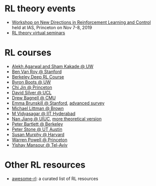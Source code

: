 # RL theory events

- [Workshop on New Directions in Reinforcement Learning and Control](https://www.ias.edu/math/ndrlc) held at IAS, Princeton on Nov 7-8, 2019
- [RL theory virtual seminars](https://sites.google.com/view/rltheoryseminars/home)

# RL courses

- [Alekh Agarwal and Sham Kakade @ UW](https://courses.cs.washington.edu/courses/cse599m/19sp/)
- [Ben Van Roy @ Stanford](https://web.stanford.edu/class/msande338/)
- [Berkeley Deep RL Course](http://rail.eecs.berkeley.edu/deeprlcourse/)
- [Byron Boots @ UW](https://homes.cs.washington.edu/~bboots/RL-Spring2020/)
- [Chi Jin @ Princeton](https://sites.google.com/view/cjin/ele524)
- [David Silver @ UCL](https://www.davidsilver.uk/teaching/)
- [Drew Bagnell @ CMU](http://robotwhisperer.org/acrls11/)
- [Emma Brunskill @ Stanford](http://web.stanford.edu/class/cs234/index.html), [advanced survey](http://cs332.stanford.edu/)
- [Michael Littman @ Brown](http://cs.brown.edu/courses/cs2951f/2017/)
- [M Vidyasagar @ IIT Hyderabad](https://www.iith.ac.in/~m_vidyasagar/RL/Gen/)
- [Nan Jiang @ UIUC](https://nanjiang.cs.illinois.edu/cs498/), [more theoretical version](https://nanjiang.cs.illinois.edu/cs598/)
- [Peter Bartlett @ Berkeley](https://www.stat.berkeley.edu/~bartlett/courses/2014fall-cs294stat260/)
- [Peter Stone @ UT Austin](https://www.cs.utexas.edu/~pstone/Courses/394Rfall19/)
- [Susan Murphy @ Harvard](http://people.seas.harvard.edu/~samurphy/teaching/stat234spring2019/outline.htm)
- [Warren Powell @ Princeton](https://castlelab.princeton.edu/html/ORF544.htm)
- [Yishay Mansour @ Tel-Aviv](http://rl-tau-2019.wikidot.com/)

# Other RL resources

- [awesome-rl](https://github.com/aikorea/awesome-rl): a curated list of RL resources

